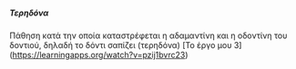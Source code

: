 ##### Τερηδόνα
Πάθηση κατά την οποία καταστρέφεται η αδαμαντίνη και η οδοντίνη του δοντιού, δηλαδή το δόντι σαπίζει (τερηδόνα)
[Το έργο μου 3]   (https://learningapps.org/watch?v=pzij1bvrc23)
